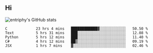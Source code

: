 ## Hi
![entriphy's GitHub stats](https://github-readme-stats.vercel.app/api?username=entriphy&show_icons=true&title_color=2196F3&bg_color=212121&text_color=FAFAFA&hide_border=true)
<!--START_SECTION:waka-->

```text
C             23 hrs 4 mins   ████████████▓░░░░░░░░░░░░   50.50 %
Text          5 hrs 31 mins   ███░░░░░░░░░░░░░░░░░░░░░░   12.08 %
Python        5 hrs 12 mins   ███░░░░░░░░░░░░░░░░░░░░░░   11.40 %
C#            4 hrs 12 mins   ██▒░░░░░░░░░░░░░░░░░░░░░░   09.19 %
JSX           1 hrs 7 mins    ▓░░░░░░░░░░░░░░░░░░░░░░░░   02.46 %
```

<!--END_SECTION:waka-->
